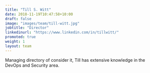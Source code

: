 ```yaml
---
title: "Till S. Witt"
date: 2018-11-19T10:47:58+10:00
draft: false
image: "images/team/till-witt.jpg"
jobtitle: "Director"
linkedinurl: "https://www.linkedin.com/in/tillwitt/"
promoted: true
weight: 1
layout: team
---
```

Managing directory of consider it, Till has extensive knowledge in the DevOps and Security area.
